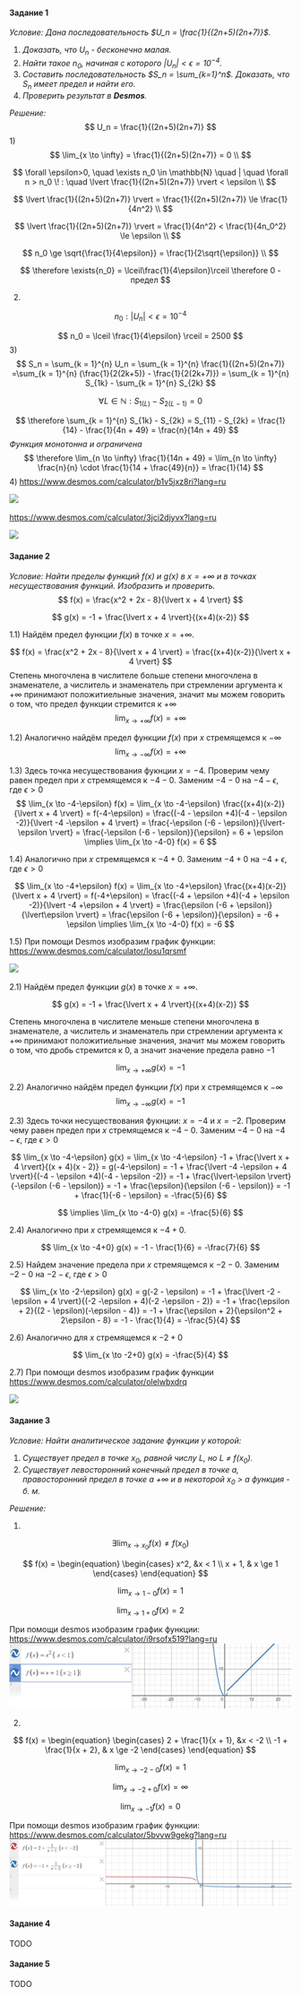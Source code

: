 #### Задание 1
*Условие:*
*Дана последовательность $U_n = \frac{1}{(2n+5)(2n+7)}$.*
1) *Доказать, что $U_n$ - бесконечно малая.*
2) *Найти такое $n_0$, начиная с которого $\lvert U_n \rvert < \epsilon = 10^{-4}$.*
3) *Составить последовательность $S_n = \sum_{k=1}^n$. Доказать, что $S_n$ имеет предел и найти его.*
4) *Проверить результат в **Desmos**.*

*Решение:*
$$
    U_n = \frac{1}{(2n+5)(2n+7)}
$$
1)
$$ 
    \lim_{x \to \infty} = \frac{1}{(2n+5)(2n+7)} = 0 \\
$$

$$
    \forall \epsilon>0, \quad \exists n_0 \in \mathbb{N} \quad | \quad \forall n > n_0 \! : \quad \lvert \frac{1}{(2n+5)(2n+7)} \rvert < \epsilon \\
$$ 

$$
    \lvert \frac{1}{(2n+5)(2n+7)} \rvert = \frac{1}{(2n+5)(2n+7)} \le \frac{1}{4n^2} \\
$$

$$
    \lvert \frac{1}{(2n+5)(2n+7)} \rvert = \frac{1}{4n^2} < \frac{1}{4n_0^2} \le \epsilon \\
$$

$$
    n_0 \ge \sqrt{\frac{1}{4\epsilon}} = \frac{1}{2\sqrt{\epsilon}} \\
$$

$$
    \therefore \exists{n_0} = \lceil\frac{1}{4\epsilon}\rceil \therefore 0 - предел
$$

2)
$$
    n_0: \lvert U_n \rvert < \epsilon = 10^{-4}
$$

$$
    n_0 = \lceil \frac{1}{4\epsilon} \rceil = 2500
$$
3)
$$
    S_n = \sum_{k = 1}^{n} U_n = \sum_{k = 1}^{n} \frac{1}{(2n+5)(2n+7)} =\sum_{k = 1}^{n} (\frac{1}{2(2k+5)} - \frac{1}{2(2k+7)}) = \sum_{k = 1}^{n} S_{1k} - \sum_{k = 1}^{n} S_{2k}
$$

$$
    \forall L \in \mathbb{N}: S_{1(L)} - S_{2(L-1)} = 0
$$

$$
    \therefore \sum_{k = 1}^{n} S_{1k} - S_{2k} = S_{11} - S_{2k} = \frac{1}{14} - \frac{1}{4n + 49} = \frac{n}{14n + 49}
$$
*Функция монотонна и ограничена*
$$
    \therefore \lim_{n \to \infty} \frac{1}{14n + 49} = \lim_{n \to \infty} \frac{n}{n} \cdot \frac{1}{14 + \frac{49}{n}} = \frac{1}{14}
$$
4) 
https://www.desmos.com/calculator/b1v5jxz8ri?lang=ru

![](Un.png)

https://www.desmos.com/calculator/3jci2djyvx?lang=ru

![](Sn.png)


<div style="page-break-after: always;"></div>

#### Задание 2
*Условие:*
*Найти пределы функций $f(x)$ и $g(x)$ в $x = +\infty$ и в точках несуществования функций. Изобразить и проверить.*
$$
f(x) = \frac{x^2 + 2x - 8}{\lvert x + 4 \rvert}
$$

$$
g(x) = -1 + \frac{\lvert x + 4 \rvert}{(x+4)(x-2)}
$$  


1.1) Найдём предел функции $f(x)$ в точке $x = +\infty$.

$$
    f(x) = \frac{x^2 + 2x - 8}{\lvert x + 4 \rvert} = \frac{(x+4)(x-2)}{\lvert x + 4 \rvert}
$$
Степень многочлена в числителе больше степени многочлена в знаменателе, а числитель и знаменатель при стремлении аргумента к $+\infty$ принимают положитиельные значения, значит мы можем говорить о том, что предел функции стремится к $+\infty$
$$
    \lim_{x \to +\infty} f(x) = +\infty
$$

1.2) Аналогично найдём предел функции $f(x)$ при $x$ стремящемся к $-\infty$
$$
    \lim_{x \to -\infty} f(x) = +\infty
$$

1.3) Здесь точка несуществования фукнции $x = -4$. Проверим чему равен предел при $x$ стремящемся к $-4-0$. Заменим $-4-0$ на $-4- \epsilon$, где $\epsilon > 0$
$$
    \lim_{x \to -4-\epsilon} f(x) = \lim_{x \to -4-\epsilon} \frac{(x+4)(x-2)}{\lvert x + 4 \rvert} = f(-4-\epsilon) = \frac{(-4 - \epsilon +4)(-4 - \epsilon -2)}{\lvert -4 -\epsilon + 4 \rvert} = \frac{-\epsilon (-6 - \epsilon)}{\lvert-\epsilon \rvert} = \frac{-\epsilon (-6 - \epsilon)}{\epsilon} = 6 + \epsilon \implies \lim_{x \to -4-0} f(x) = 6
$$

1.4) Аналогично при $x$ стремящемся к $-4+0$. Заменим $-4+0$ на $-4+ \epsilon$, где $\epsilon > 0$

$$
    \lim_{x \to -4+\epsilon} f(x) = \lim_{x \to -4+\epsilon} \frac{(x+4)(x-2)}{\lvert x + 4 \rvert} = f(-4+\epsilon) = \frac{(-4 + \epsilon +4)(-4 + \epsilon -2)}{\lvert -4 +\epsilon + 4 \rvert} = \frac{\epsilon (-6 + \epsilon)}{\lvert\epsilon \rvert} = \frac{\epsilon (-6 + \epsilon)}{\epsilon} = -6 + \epsilon \implies \lim_{x \to -4-0} f(x) = -6
$$

1.5) При помощи Desmos изобразим график функции:
https://www.desmos.com/calculator/losu1qrsmf

![](2.1.jpg)
  


2.1) Найдём предел функции $g(x)$ в точке $x = +\infty$.

$$
    g(x) = -1 + \frac{\lvert x + 4 \rvert}{(x+4)(x-2)}
$$

Степень многочлена в числителе меньше степени многочлена в знаменателе,  а числитель и знаменатель при стремлении аргумента к $+\infty$ принимают положитиельные значения, значит мы можем говорить о том, что дробь стремится к $0$, а значит значение предела равно $-1$

$$
    \lim_{x \to +\infty} g(x) = -1
$$


2.2) Аналогично найдём предел функции $f(x)$ при $x$ стремящемся к $-\infty$
$$
    \lim_{x \to -\infty} g(x) = -1
$$

2.3) Здесь точки несуществования фукнции: $x = -4$ и $x = -2$. Проверим чему равен предел при $x$ стремящемся к $-4-0$. Заменим $-4-0$ на $-4- \epsilon$, где $\epsilon > 0$

$$
    \lim_{x \to -4-\epsilon} g(x) = \lim_{x \to -4-\epsilon} -1 + \frac{\lvert x + 4 \rvert}{(x + 4)(x - 2)} = g(-4-\epsilon) = -1 + \frac{\lvert -4 -\epsilon + 4 \rvert}{(-4 - \epsilon +4)(-4 - \epsilon -2)} = -1 + \frac{\lvert-\epsilon \rvert}{-\epsilon (-6 - \epsilon)} = -1 + \frac{\epsilon}{\epsilon (-6 - \epsilon)} = -1 + \frac{1}{-6 - \epsilon} = -\frac{5}{6}  
$$

$$
    \implies \lim_{x \to -4-0} g(x) = -\frac{5}{6}
$$

2.4) Аналогично при $x$ стремящемся к $-4+0$.

$$
    \lim_{x \to -4+0} g(x) = -1 - \frac{1}{6} = -\frac{7}{6}
$$

2.5) Найдем значение предела при $x$ стремящемся к $-2 - 0$. Заменим $-2-0$ на $-2 - \epsilon$, где $\epsilon > 0$

$$
    \lim_{x \to -2-\epsilon} g(x) = g(-2 - \epsilon) =  -1 + \frac{\lvert -2 -\epsilon + 4 \rvert}{(-2 -\epsilon + 4)(-2 -\epsilon - 2)} = -1 + \frac{\epsilon + 2}{(2 - \epsilon)(-\epsilon - 4)} = -1 + \frac{\epsilon + 2}{\epsilon^2 + 2\epsilon - 8} = -1 - \frac{1}{4} = -\frac{5}{4}
$$

2.6) Аналогично для $x$ стремящемся к $-2 + 0$

$$
    \lim_{x \to -2+0} g(x) = -\frac{5}{4}
$$

2.7) При помощи desmos изобразим график функции
https://www.desmos.com/calculator/olelwbxdrq

![](2.2.jpg)


<div style="page-break-after: always;"></div>

#### Задание 3
*Условие:*
*Найти аналитическое задание функции у которой:*
1) *Существует предел в точке $x_0$, равной числу L,  но L $\neq$ f($x_0$).*
2) *Существует левосторонний конечный предел в точке a, правосторонний предел в точке a $+\infty$ и в некоторой $х_0$ > a функция - б. м.*


*Решение:*

1)
$$\exists \lim_{x \to x_0} f(x) \ne f(x_0)$$

$$
    f(x) = \begin{equation}
        \begin{cases}
            x^2, &x < 1 \\
            x + 1, & x \ge 1
        \end{cases}
    \end{equation}
$$


$$
    \lim_{x \to 1 - 0} f(x) = 1
$$


$$
    \lim_{x \to 1 + 0} f(x) = 2
$$


При помощи desmos изобразим график функции:
https://www.desmos.com/calculator/i9rsofx519?lang=ru
![хуй](3.1.png)

2)
$$
    f(x) = \begin{equation}
        \begin{cases}
            2 + \frac{1}{x + 1}, &x < -2 \\
            -1 + \frac{1}{x + 2}, & x \ge -2
        \end{cases}
    \end{equation}
$$

$$
    \lim_{x \to -2 - 0} f(x) = 1
$$

$$
    \lim_{x \to -2 + 0} f(x) = \infty
$$

$$
    \lim_{x \to -1} f(x) = 0
$$

 При помощи desmos изобразим график функции:
https://www.desmos.com/calculator/5bvvw9gekg?lang=ru
![хуй](3.2.png)
<div style="page-break-after: always;"></div>

#### Задание 4
TODO


<div style="page-break-after: always;"></div>

#### Задание 5
TODO
